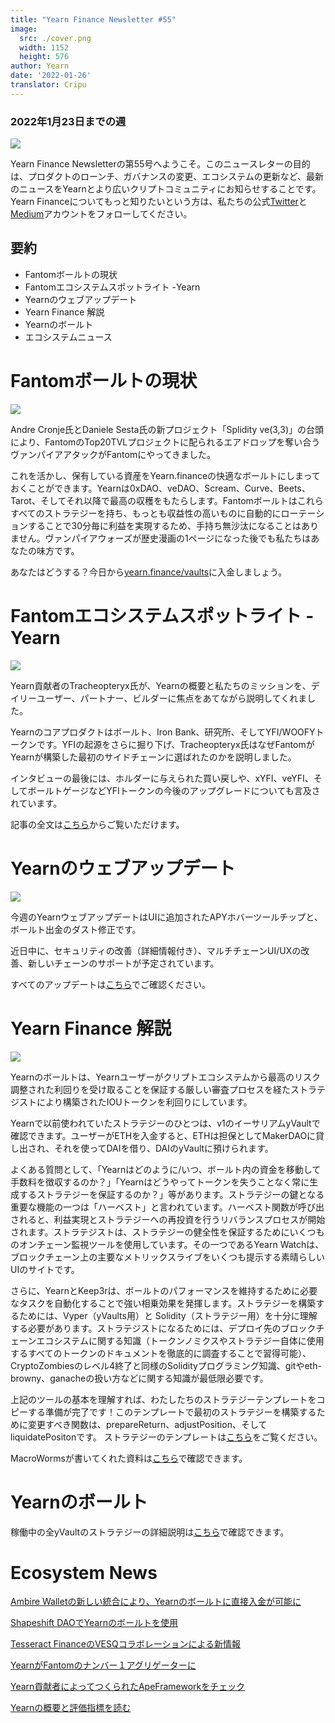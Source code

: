 ```yaml
---
title: "Yearn Finance Newsletter #55"
image:
  src: ./cover.png
  width: 1152
  height: 576
author: Yearn
date: '2022-01-26'
translator: Cripu
---
```


### 2022年1月23日までの週

![](./image1.jpg?w=1100&h=554)

Yearn Finance Newsletterの第55号へようこそ。このニュースレターの目的は、プロダクトのローンチ、ガバナンスの変更、エコシステムの更新など、最新のニュースをYearnとより広いクリプトコミュニティにお知らせすることです。Yearn Financeについてもっと知りたいという方は、私たちの公式[Twitter](https://twitter.com/iearnfinance)と[Medium](https://medium.com/iearn)アカウントをフォローしてください。

## 要約

- Fantomボールトの現状
- Fantomエコシステムスポットライト -Yearn
- Yearnのウェブアップデート
- Yearn Finance 解説
- Yearnのボールト
- エコシステムニュース

# Fantomボールトの現状

![](./image2.jpg?w=674&h=680)

Andre Cronje氏とDaniele Sesta氏の新プロジェクト「Splidity ve(3,3)」の台頭により、FantomのTop20TVLプロジェクトに配られるエアドロップを奪い合うヴァンパイアアタックがFantomにやってきました。

これを活かし、保有している資産をYearn.financeの快適なボールトにしまっておくことができます。Yearnは0xDAO、veDAO、Scream、Curve、Beets、Tarot、そしてそれ以降で最高の収穫をもたらします。Fantomボールトはこれらすべてのストラテジーを持ち、もっとも収益性の高いものに自動的にローテーションすることで30分毎に利益を実現するため、手持ち無沙汰になることはありません。ヴァンパイアウォーズが歴史漫画の1ページになった後でも私たちはあなたの味方です。

あなたはどうする？今日から[yearn.finance/vaults](https://yearn.finance/vaults)に入金しましょう。

# Fantomエコシステムスポットライト - Yearn

![](./image3.jpg?w=1456&h=819)

Yearn貢献者のTracheopteryx氏が、Yearnの概要と私たちのミッションを、デイリーユーザー、パートナー、ビルダーに焦点をあてながら説明してくれました。

Yearnのコアプロダクトはボールト、Iron Bank、研究所、そしてYFI/WOOFYトークンです。YFIの起源をさらに掘り下げ、Tracheopteryx氏はなぜFantomがYearnが構築した最初のサイドチェーンに選ばれたのかを説明しました。

インタビューの最後には、ホルダーに与えられた買い戻しや、xYFI、veYFI、そしてボールトゲージなどYFIトークンの今後のアップグレードについても言及されています。

記事の全文は[こちら](https://fantom.foundation/blog/fantom-ecosystem-spotlight-yearn/?__cf_chl_rt_tk=rdrT2KHoFbjTe1yyUOmIDA92AeTmrMPKtQW5yT18mwk-1643234302-0-gaNycGzNCH0)からご覧いただけます。

# Yearnのウェブアップデート

![](./image4.jpg?w=900&h=734)

今週のYearnウェブアップデートはUIに追加されたAPYホバーツールチップと、ボールト出金のダスト修正です。

近日中に、セキュリティの改善（詳細情報付き）、マルチチェーンUI/UXの改善、新しいチェーンのサポートが予定されています。

すべてのアップデートは[こちら](https://yearnweb.substack.com/p/yearn-web-engineering-update-7d7?r=2y79e&utm_campaign=post&utm_medium=web)でご確認ください。

# Yearn Finance 解説

![](./image5.jpg?w=1000&h=531)

Yearnのボールトは、Yearnユーザーがクリプトエコシステムから最高のリスク調整された利回りを受け取ることを保証する厳しい審査プロセスを経たストラテジストにより構築されたIOUトークンを利回りにしています。

Yearnで以前使われていたストラテジーのひとつは、v1のイーサリアムyVaultで確認できます。ユーザーがETHを入金すると、ETHは担保としてMakerDAOに貸し出され、それを使ってDAIを借り、DAIのyVaultに預けられます。

よくある質問として、「Yearnはどのように/いつ、ボールト内の資金を移動して手数料を徴収するのか？」「Yearnはどうやってトークンを失うことなく常に生成するストラテジーを保証するのか？」等があります。ストラテジーの鍵となる重要な機能の一つは「ハーベスト」と言われています。ハーベスト関数が呼び出されると、利益実現とストラテジーへの再投資を行うリバランスプロセスが開始されます。ストラテジストは、ストラテジーの健全性を保証するためにいくつものオンチェーン監視ツールを使用しています。その一つであるYearn Watchは、ブロックチェーン上の主要なメトリックスライブをいくつも提示する素晴らしいUIのサイトです。

さらに、YearnとKeep3rは、ボールトのパフォーマンスを維持するために必要なタスクを自動化することで強い相乗効果を発揮します。ストラテジーを構築するためには、Vyper（yVaults用）と Solidity（ストラテジー用）を十分に理解する必要があります。ストラテジストになるためには、デプロイ先のブロックチェーンエコシステムに関する知識（トークンノミクスやストラテジー自体に使用するすべてのトークンのドキュメントを徹底的に調査することで習得可能）、CryptoZombiesのレベル4終了と同様のSolidityプログラミング知識、gitやeth-browny、ganacheの扱い方などに関する知識が最低限必要です。

上記のツールの基本を理解すれば、わたしたちのストラテジーテンプレートをコピーする準備が完了です！このテンプレートで最初のストラテジーを構築するために変更すべき関数は、prepareReturn、adjustPosition、そしてliquidatePositonです。
ストラテジーのテンプレートは[こちら](https://github.com/yearn/brownie-strategy-mix)をご覧ください。

MacroWormsが書いてくれた資料は[こちら](https://medium.com/iearn/yearn-finance-explained-what-are-vaults-and-strategies-96970560432)で確認できます。

# Yearnのボールト

稼働中の全yVaultのストラテジーの詳細説明は[こちら](https://medium.com/yearn-state-of-the-vaults/the-vaults-at-yearn-9237905ffed3)で確認できます。

# Ecosystem News

[Ambire Walletの新しい統合により、Yearnのボールトに直接入金が可能に](https://twitter.com/AmbireWallet/status/1483087593285820416)

[Shapeshift DAOでYearnのボールトを使用](https://twitter.com/ShapeShift_io/status/1484599573289086984)

[Tesseract FinanceのVESQコラボレーションによる新情報](https://twitter.com/tesseract_fi/status/1483484524143128578)

[YearnがFantomのナンバー１アグリゲーターに](https://twitter.com/vannny365/status/1484385291947368448)

[Yearn貢献者によってつくられたApeFrameworkをチェック](https://twitter.com/ApeFramework)

[Yearnの概要と評価指標を読む](https://twitter.com/fuuurma/status/1484503576076599298)
